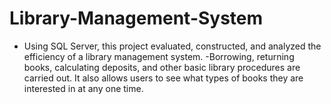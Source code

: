 # Library-Management-System
- Using SQL Server, this project evaluated, constructed, and analyzed the efficiency of a library management system.
-Borrowing, returning books, calculating deposits, and other basic library procedures are carried out. It also allows users to see what types of books they are interested in at any one time.
